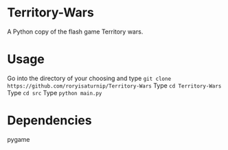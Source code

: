 # Territory-Wars
A Python copy of the flash game Territory wars.
# Usage
Go into the directory of your choosing and type `git clone https://github.com/roryisaturnip/Territory-Wars`
Type `cd Territory-Wars`
Type `cd src`
Type `python main.py`
# Dependencies
pygame
